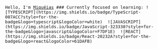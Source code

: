 
<p>
  <samp>
    Hello, I'm <a href="https://www.linkedin.com/in/miquéias-telles-1796a6218/">Miquéias</a>
    ### Currently focused on learning:
    ![TYPESCRIPT](https://img.shields.io/badge/TypeScript-007ACC?style=for-the-badge&logo=typescript&logoColor=white)&nbsp;
    ![JAVASCRIPT](https://img.shields.io/badge/JavaScript-323330?style=for-the-badge&logo=javascript&logoColor=F7DF1E)&nbsp;
    ![REACT](https://img.shields.io/badge/React-20232A?style=for-the-badge&logo=react&logoColor=61DAFB)&nbsp;
  </samp>
</p>
</p>
<br/><br/>

